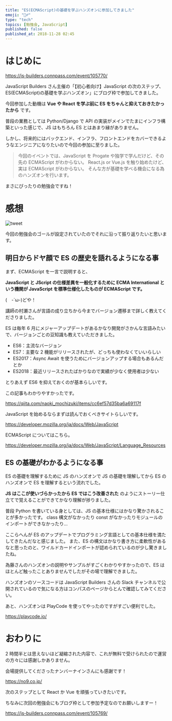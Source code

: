 ```yaml
---
title: "ES(ECMAScript)の基礎を学ぶハンズオンに参加してきました"
emoji: "🏃‍♂️"
type: "tech"
topics: [勉強会, JavaScript]
published: false
published_at: 2018-11-28 02:45
---
```


# はじめに

https://js-builders.connpass.com/event/105770/

JavaScript Builders さん主催の「【初心者向け】JavaScript の次のステップ、ES(ECMAScript)の基礎を学ぶハンズオン」にブログ枠で参加してきました。

今回参加した動機は **Vue や React を学ぶ前に ES をちゃんと抑えておきたかったから** です。

普段の業務としては Python/Django で API の実装がメインでたまにインフラ構築といった感じで、JS はもちろん ES とはあまり縁がありません。

しかし、将来的にはバックエンド、インフラ、フロントエンドをカバーできるようなエンジニアになりたいので今回の参加に至りました。

> 今回のイベントでは、JavaScript を Progate や独学で学んだけど、その先の ECMAScript がわからない。
> React.js or Vue.js を触り始めたけど、実は ECMAScript がわからない。 そんな方が基礎を学べる機会になる為のハンズオンを行います。

まさにぴったりの勉強会ですね！

# 感想

![tweet](https://twitter.com/rolotokyo/status/1067007422135394305)

今回の勉強会のゴールが設定されていたのでそれに沿って振り返りたいと思います。

## 明日からドヤ顔で ES の歴史を語れるようになる事

まず、ECMAScript を一言で説明すると、

**JavaScript と JScript の仕様差異を一般化するために ECMA International という機関が JavaScript を標準仕様化したものが ECMAScript です。**

(　-`ω-)どや！

講師の村瀬さんが言語の成り立ちから今までバージョン遷移まで詳しく教えてくださりました。

ES は毎年 6 月にメジャーアップデートがあるかなり開発がさかんな言語みたいで、バージョンごとの豆知識も教えていただきました。

- ES6：主流なバージョン
- ES7：主要な 2 機能がリリースされたが、どっちも使わなくていいらしい
- ES2017：Async Await を使うためにバージョンアップする場合もあるんだとか
- ES2018：最近リリースされたばかりなので実績が少なく使用者は少ない

とりあえず ES6 を抑えておくのが基本らしいです。

この記事もわかりやすかったです。

https://qiita.com/naoki_mochizuki/items/cc6ef57d35ba6a69117f

JavaScript を始めるならまずは読んでおくべきサイトらしいです。

https://developer.mozilla.org/ja/docs/Web/JavaScript

ECMAScript についてはこちら。

https://developer.mozilla.org/ja/docs/Web/JavaScript/Language_Resources

## ES の基礎がわかるようになる事

ES の基礎を理解するために JS のハンズオンで JS の基礎を理解してから ES のハンズオンで ES を理解するという流れでした。

**JS はここが使いづらかったから ES ではこう改善された** のようにストーリー仕立てで覚えることができてかなり理解が捗りました。

普段 Python を書いている身としては、JS の基本仕様にはかなり驚かされることが多かったです。
class 構文がなかったり const がなかったりモジュールのインポートができなかったり...

ここらへんが ES のアップデートでプログラミング言語としての基本仕様を満たしてきたんだなと感じました。
また、ES の構文はかなり書き方に柔軟性があるなと思ったのと、ワイルドカードインポートが認められているのが少し驚きましたね。

為藤さんのハンズオンの説明やサンプルがすごくわかりやすかったので、ES はほとんど触ったことありませんでしたがその場で理解できました。

ハンズオンのソースコードは JavaScript Builders さんの Slack チャンネルで公開されているので気になる方はコンパスのページからとんで確認してみてください。

あと、ハンズオンは PlayCode を使ってやったのですがすごい便利でした。

https://playcode.io/

# おわりに

2 時間半とは思えないほど凝縮された内容で、これが無料で受けられたので運営の方々には感謝しかありません。

会場提供してくださったナンバーナインさんにも感謝です！

https://no9.co.jp/

次のステップとして React か Vue を頑張っていきたいです。

ちなみに次回の勉強会にもブログ枠として参加予定なのでお願いしますー！

https://js-builders.connpass.com/event/105769/
